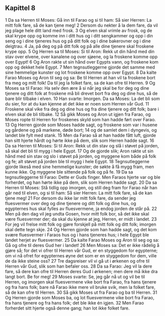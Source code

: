 ## Kapittel 8

1 Da sa Herren til Moses: Gå inn til Farao og si til ham: Så sier Herren: La mitt folk fare, så de kan tjene meg!
2 Dersom du nekter å la dem fare, da vil jeg plage hele ditt land med frosk.
3 Og elven skal vrimle av frosk, og de skal krype opp og komme inn i ditt hus og i ditt sengkammer og opp i din seng og i dine tjeneres hus og på ditt folk og i dine bakerovner og i dine deigtrau.
4 Ja, på deg og på ditt folk og på alle dine tjenere skal froskene krype opp.
5 Og Herren sa til Moses: Si til Aron: Rekk ut din hånd med din stav over elvene, over kanalene og over sjøene, og la froskene komme opp over Egypt!
6 Og Aron rakte ut sin hånd over Egypts vann, og froskene kom opp og dekket hele Egypt.
7 Men tegnsutleggerne gjorde det samme med sine hemmelige kunster og lot froskene komme opp over Egypt.
8 Da kalte Farao Moses og Aron til seg og sa: Be til Herren at han vil ta froskene bort fra meg og mitt folk! Da til jeg la folket fare, sa de kan ofre til Herren.
9 Og Moses sa til Farao: Ha selv den ære å si når jeg skal be for deg og dine tjenere og ditt folk at froskene må bli drevet bort fra deg og dine hus, så de bare blir tilbake i elven.
10 Han svarte: Imorgen. Da sa Moses: La det bli som du sier, for at du kan kjenne at det ikke er noen som Herren vår Gud.
11 Froskene skal vike fra deg og dine hus og fra dine tjenere og ditt folk; bare i elven skal de bli tilbake.
12 Så gikk Moses og Aron ut igjen fra Farao, og Moses ropte til Herren for froskenes skyld som han hadde ført over Farao.
13 Og Herren gjorde som Moses hadde sagt, og froskene som var i husene og gårdene og på markene, døde bort;
14 og de samlet dem i dyngevis, og landet ble fylt med stank.
15 Men da Farao så at han hadde fått luft, gjorde han sitt hjerte hårdt og hørte ikke på dem, slik som Herren hadde sagt.
16 Da sa Herren til Moses: Si til Aron: Rekk ut din stav og slå i støvet på jorden, så skal det bli til mygg i hele Egypt.
17 Og de gjorde slik; Aron rakte ut sin hånd med sin stav og slo i støvet på jorden, og myggene kom både på folk og fe; alt støvet på jorden ble til mygg i hele Egypt.
18 Tegnsutleggerne gjorde likeså med sine hemmelige kunster; de søkte å få mygg fram, men kunne ikke. Og myggene ble sittende på folk og på fe.
19 Da sa tegnsutleggerne til Farao: Dette er Guds finger. Men Faraos hjerte var og ble forherdet, og han hørte ikke på dem, slik som Herren hadde sagt.
20 Da sa Herren til Moses: Stå tidlig opp imorgen, og still deg fram for Farao når han går ned til elven, og si til ham: Så sier Herren: La mitt folk fare, så de kan tjene meg!
21 For dersom du ikke lar mitt folk fare, da sender jeg fluesvermer over deg og dine tjenere og ditt folk og dine hus, og egypternes hus skal fylles av fluesvermene, ja endog jorden de står på.
22 Men på den dag vil jeg undta Gosen, hvor mitt folk bor, så det ikke skal være fluesvermer der; da skal du kjenne at jeg, Herren, er midt i landet.
23 For jeg vil frelse mitt folk og gjøre forskjell på mitt folk og ditt folk; imorgen skal dette tegn skje.
24 Og Herren gjorde som han hadde sagt, og det kom svære fluesvermer i Faraos hus og i hans tjeneres hus; i hele Egypt ble landet herjet av fluesvermer.
25 Da kalte Farao Moses og Aron til seg og sa: Gå og ofre til deres Gud her i landet!
26 Men Moses sa: Det er ikke rådelig å gjøre så; for det vi ofrer til Herren vår Gud, er en styggedom for egypterne; om vi nå ofret for egypternes øyne det som er en styggedom for dem, ville de da ikke steine oss?
27 Tre dagsreiser vil vi gå ut i ørkenen og ofre til Herren vår Gud, slik som han befaler oss.
28 Da sa Farao: Jeg vil la dere fare, så dere kan ofre til Herren deres Gud i ørkenen; men dere må ikke dra langt bort. Be for meg!
29 Moses svarte: Se, jeg går nå ut og vil be til Herren, og imorgen skal fluesvermene vike bort fra Farao, fra hans tjenere og fra hans folk; bare nå Farao ikke mere vil bruke svik, men la folket fare, så de kan ofre til Herren.
30 Så gikk Moses ut fra Farao og ba til Herren.
31 Og Herren gjorde som Moses ba, og lot fluesvermene vike bort fra Farao, fra hans tjenere og fra hans folk; det ble ikke én igjen.
32 Men Farao forherdet sitt hjerte også denne gang; han lot ikke folket fare.
